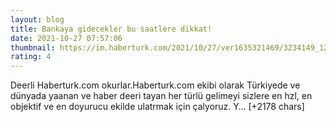 ```yaml
--- 
layout: blog
title: Bankaya gidecekler bu saatlere dikkat!
date: 2021-10-27 07:57:06
thumbnail: https://im.haberturk.com/2021/10/27/ver1635321469/3234149_1200x627.jpg
rating: 4
---
```

Deerli Haberturk.com okurlar.Haberturk.com ekibi olarak Türkiyede ve dünyada yaanan ve haber deeri tayan her türlü gelimeyi sizlere en hzl, en objektif ve en doyurucu ekilde ulatrmak için çalyoruz. Y… [+2178 chars]